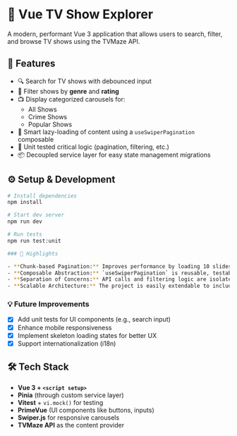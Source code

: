 # 🍿 Vue TV Show Explorer

A modern, performant Vue 3 application that allows users to search, filter, and browse TV shows using the TVMaze API.

## 🚀 Features

- 🔍 Search for TV shows with debounced input
- 🎯 Filter shows by **genre** and **rating**
- 📺 Display categorized carousels for:
  - All Shows
  - Crime Shows
  - Popular Shows
- 🧠 Smart lazy-loading of content using a `useSwiperPagination` composable
- 🧪 Unit tested critical logic (pagination, filtering, etc.)
- 📦 Decoupled service layer for easy state management migrations

## ⚙️ Setup & Development

```bash
# Install dependencies
npm install

# Start dev server
npm run dev

# Run tests
npm run test:unit

### 📌 Highlights

- **Chunk-based Pagination:** Improves performance by loading 10 slides at a time as the user navigates.
- **Composable Abstraction:** `useSwiperPagination` is reusable, testable, and works with dynamic data inputs.
- **Separation of Concerns:** API calls and filtering logic are isolated via a service layer (`ShowsService`, `FiltersService`).
- **Scalable Architecture:** The project is easily extendable to include more categories or migrate to different state management tools.
```

### 💡 Future Improvements

- [x] Add unit tests for UI components (e.g., search input)
- [x] Enhance mobile responsiveness
- [x] Implement skeleton loading states for better UX
- [x] Support internationalization (i18n)

## 🛠 Tech Stack

- **Vue 3 + `<script setup>`**
- **Pinia** (through custom service layer)
- **Vitest** + `vi.mock()` for testing
- **PrimeVue** (UI components like buttons, inputs)
- **Swiper.js** for responsive carousels
- **TVMaze API** as the content provider
